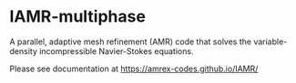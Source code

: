 # IAMR-multiphase

A parallel, adaptive mesh refinement (AMR) code that solves the variable-density 
incompressible Navier-Stokes equations.

Please see documentation at https://amrex-codes.github.io/IAMR/
